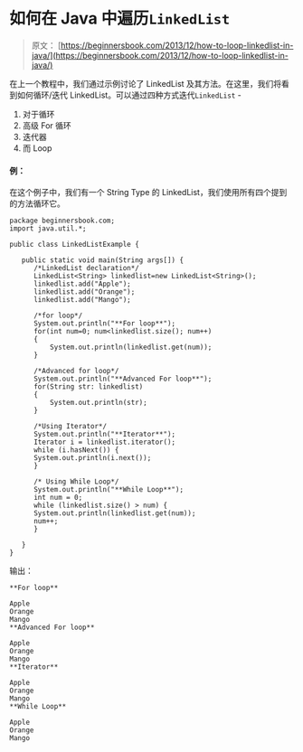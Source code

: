 # 如何在 Java 中遍历`LinkedList`

> 原文： [https://beginnersbook.com/2013/12/how-to-loop-linkedlist-in-java/](https://beginnersbook.com/2013/12/how-to-loop-linkedlist-in-java/)

在上一个教程中，我们通过示例讨论了 LinkedList 及其方法。在这里，我们将看到如何循环/迭代 LinkedList。可以通过四种方式迭代`LinkedList` -

1.  对于循环
2.  高级 For 循环
3.  迭代器
4.  而 Loop

#### 例：

在这个例子中，我们有一个 String Type 的 LinkedList，我们使用所有四个提到的方法循环它。

```
package beginnersbook.com;
import java.util.*;

public class LinkedListExample {

   public static void main(String args[]) {
      /*LinkedList declaration*/
      LinkedList<String> linkedlist=new LinkedList<String>();
      linkedlist.add("Apple");
      linkedlist.add("Orange");
      linkedlist.add("Mango");

      /*for loop*/
      System.out.println("**For loop**");
      for(int num=0; num<linkedlist.size(); num++)
      {
    	  System.out.println(linkedlist.get(num));
      }

      /*Advanced for loop*/
      System.out.println("**Advanced For loop**");
      for(String str: linkedlist)
      {
    	  System.out.println(str);
      }

      /*Using Iterator*/
      System.out.println("**Iterator**");
      Iterator i = linkedlist.iterator();
      while (i.hasNext()) {
	  System.out.println(i.next());
      }

      /* Using While Loop*/
      System.out.println("**While Loop**");
      int num = 0;
      while (linkedlist.size() > num) {
	  System.out.println(linkedlist.get(num));
	  num++;
      }

   }
}
```

输出：

```
**For loop**

Apple
Orange
Mango
**Advanced For loop**

Apple
Orange
Mango
**Iterator**

Apple
Orange
Mango
**While Loop**

Apple
Orange
Mango
```